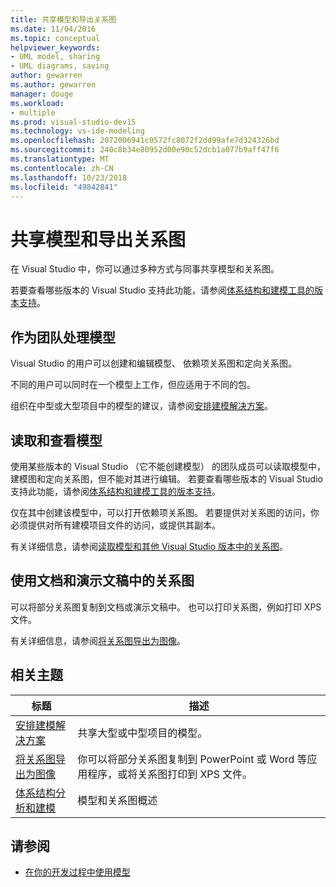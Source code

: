 ```yaml
---
title: 共享模型和导出关系图
ms.date: 11/04/2016
ms.topic: conceptual
helpviewer_keywords:
- UML model, sharing
- UML diagrams, saving
author: gewarren
ms.author: gewarren
manager: douge
ms.workload:
- multiple
ms.prod: visual-studio-dev15
ms.technology: vs-ide-modeling
ms.openlocfilehash: 2072006941c0572fc8072f2dd99afe7d324326bd
ms.sourcegitcommit: 240c8b34e80952d00e90c52dcb1a077b9aff47f6
ms.translationtype: MT
ms.contentlocale: zh-CN
ms.lasthandoff: 10/23/2018
ms.locfileid: "49842841"
---
```

# <a name="share-models-and-exporting-diagrams"></a>共享模型和导出关系图
在 Visual Studio 中，你可以通过多种方式与同事共享模型和关系图。

 若要查看哪些版本的 Visual Studio 支持此功能，请参阅[体系结构和建模工具的版本支持](../modeling/what-s-new-for-design-in-visual-studio.md#VersionSupport)。

## <a name="working-on-a-model-as-a-team"></a>作为团队处理模型
 Visual Studio 的用户可以创建和编辑模型、 依赖项关系图和定向关系图。

 不同的用户可以同时在一个模型上工作，但应适用于不同的包。

 组织在中型或大型项目中的模型的建议，请参阅[安排建模解决方案](../modeling/structure-your-modeling-solution.md)。

## <a name="reading-and-reviewing-models"></a>读取和查看模型
 使用某些版本的 Visual Studio （它不能创建模型） 的团队成员可以读取模型中，建模图和定向关系图，但不能对其进行编辑。  若要查看哪些版本的 Visual Studio 支持此功能，请参阅[体系结构和建模工具的版本支持](../modeling/what-s-new-for-design-in-visual-studio.md#VersionSupport)。

 仅在其中创建该模型中，可以打开依赖项关系图。 若要提供对关系图的访问，你必须提供对所有建模项目文件的访问，或提供其副本。

 有关详细信息，请参阅[读取模型和其他 Visual Studio 版本中的关系图](../modeling/read-models-and-diagrams-in-other-visual-studio-editions.md)。

## <a name="using-diagrams-in-documents-and-presentations"></a>使用文档和演示文稿中的关系图
 可以将部分关系图复制到文档或演示文稿中。 也可以打印关系图，例如打印 XPS 文件。

 有关详细信息，请参阅[将关系图导出为图像](../modeling/export-diagrams-as-images.md)。

## <a name="related-topics"></a>相关主题

|标题|描述|
|-|-|
|[安排建模解决方案](../modeling/structure-your-modeling-solution.md)|共享大型或中型项目的模型。|
|[将关系图导出为图像](../modeling/export-diagrams-as-images.md)|你可以将部分关系图复制到 PowerPoint 或 Word 等应用程序，或将关系图打印到 XPS 文件。|
|[体系结构分析和建模](../modeling/analyze-and-model-your-architecture.md)|模型和关系图概述|

## <a name="see-also"></a>请参阅

- [在你的开发过程中使用模型](../modeling/use-models-in-your-development-process.md)
